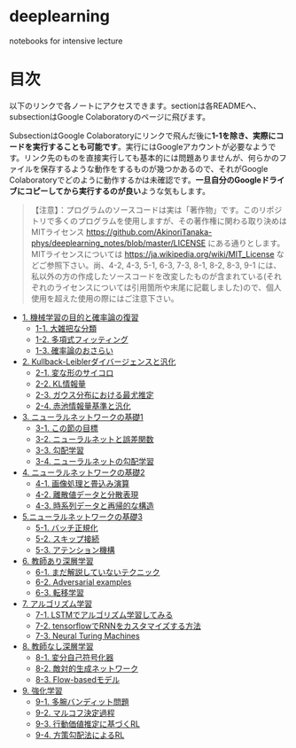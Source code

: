 # deeplearning
notebooks for intensive lecture

# 目次
以下のリンクで各ノートにアクセスできます。sectionは各READMEへ、subsectionはGoogle Colaboratoryのページに飛びます。

SubsectionはGoogle Colaboratoryにリンクで飛んだ後に**1-1を除き、実際にコードを実行することも可能です**。実行にはGoogleアカウントが必要なようです。リンク先のものを直接実行しても基本的には問題ありませんが、何らかのファイルを保存するような動作をするものが幾つかあるので、それがGoogle Colaboratoryでどのように動作するかは未確認です。**一旦自分のGoogleドライブにコピーしてから実行するのが良い**ような気もします。

> 【注意】：プログラムのソースコードは実は「著作物」です。このリポジトリで多くのプログラムを使用しますが、その著作権に関わる取り決めはMITライセンス https://github.com/AkinoriTanaka-phys/deeplearning_notes/blob/master/LICENSE にある通りとします。MITライセンスについては https://ja.wikipedia.org/wiki/MIT_License などご参照下さい。尚、4-2, 4-3, 5-1, 6-3, 7-3, 8-1, 8-2, 8-3, 9-1 には、私以外の方の作成したソースコードを改変したものが含まれている(それぞれのライセンスについては引用箇所や末尾に記載しました)ので、個人使用を超えた使用の際にはご注意下さい。

- [1. 機械学習の目的と確率論の復習](https://github.com/AkinoriTanaka-phys/deeplearning_notes/blob/master/section1/README.md)
    - [1-1. 大雑把な分類](https://colab.research.google.com/github/AkinoriTanaka-phys/deeplearning_notes/blob/master/section1/1-1.ipynb)
    - [1-2. 多項式フィッティング](https://colab.research.google.com/github/AkinoriTanaka-phys/deeplearning_notes/blob/master/section1/1-2.ipynb)
    - [1-3. 確率論のおさらい](https://colab.research.google.com/github/AkinoriTanaka-phys/deeplearning_notes/blob/master/section1/1-3.ipynb)
- [2. Kullback-Leiblerダイバージェンスと汎化](https://github.com/AkinoriTanaka-phys/deeplearning_notes/blob/master/section2/README.md)
    - [2-1. 変な形のサイコロ](https://colab.research.google.com/github/AkinoriTanaka-phys/deeplearning_notes/blob/master/section2/2-1.ipynb)
    - [2-2. KL情報量](https://colab.research.google.com/github/AkinoriTanaka-phys/deeplearning_notes/blob/master/section2/2-2.ipynb)
    - [2-3. ガウス分布における最尤推定](https://colab.research.google.com/github/AkinoriTanaka-phys/deeplearning_notes/blob/master/section2/2-3.ipynb)
    - [2-4. 赤池情報量基準と汎化](https://colab.research.google.com/github/AkinoriTanaka-phys/deeplearning_notes/blob/master/section2/2-4.ipynb)
- [3. ニューラルネットワークの基礎1](https://github.com/AkinoriTanaka-phys/deeplearning_notes/blob/master/section3/README.md)
    - [3-1. この節の目標](https://colab.research.google.com/github/AkinoriTanaka-phys/deeplearning_notes/blob/master/section3/3-1.ipynb)
    - [3-2. ニューラルネットと誤差関数](https://colab.research.google.com/github/AkinoriTanaka-phys/deeplearning_notes/blob/master/section3/3-2.ipynb)
    - [3-3. 勾配学習](https://colab.research.google.com/github/AkinoriTanaka-phys/deeplearning_notes/blob/master/section3/3-3.ipynb)
    - [3-4. ニューラルネットの勾配学習](https://colab.research.google.com/github/AkinoriTanaka-phys/deeplearning_notes/blob/master/section3/3-4.ipynb)
- [4. ニューラルネットワークの基礎2](https://github.com/AkinoriTanaka-phys/deeplearning_notes/blob/master/section4/README.md)
    - [4-1. 画像処理と畳込み演算](https://colab.research.google.com/github/AkinoriTanaka-phys/deeplearning_notes/blob/master/section4/4-1.ipynb)
    - [4-2. 離散値データと分散表現](https://colab.research.google.com/github/AkinoriTanaka-phys/deeplearning_notes/blob/master/section4/4-2.ipynb)
    - [4-3. 時系列データと再帰的な構造](https://colab.research.google.com/github/AkinoriTanaka-phys/deeplearning_notes/blob/master/section4/4-3.ipynb)
- [5.ニューラルネットワークの基礎3](https://github.com/AkinoriTanaka-phys/deeplearning_notes/blob/master/section5/README.md)
    - [5-1. バッチ正規化](https://colab.research.google.com/github/AkinoriTanaka-phys/deeplearning_notes/blob/master/section5/5-1.ipynb)
    - [5-2. スキップ接続](https://colab.research.google.com/github/AkinoriTanaka-phys/deeplearning_notes/blob/master/section5/5-2.ipynb)
    - [5-3. アテンション機構](https://colab.research.google.com/github/AkinoriTanaka-phys/deeplearning_notes/blob/master/section5/5-3.ipynb)
- [6. 教師あり深層学習](https://github.com/AkinoriTanaka-phys/deeplearning_notes/blob/master/section6/README.md)
    - [6-1. まだ解説していないテクニック](https://colab.research.google.com/github/AkinoriTanaka-phys/deeplearning_notes/blob/master/section6/6-1.ipynb)
    - [6-2. Adversarial examples](https://colab.research.google.com/github/AkinoriTanaka-phys/deeplearning_notes/blob/master/section6/6-2.ipynb)
    - [6-3. 転移学習](https://colab.research.google.com/github/AkinoriTanaka-phys/deeplearning_notes/blob/master/section6/6-3.ipynb)
- [7. アルゴリズム学習](https://github.com/AkinoriTanaka-phys/deeplearning_notes/blob/master/section7/README.md)
    - [7-1. LSTMでアルゴリズム学習してみる](https://colab.research.google.com/github/AkinoriTanaka-phys/deeplearning_notes/blob/master/section7/7-1.ipynb)
    - [7-2. tensorflowでRNNをカスタマイズする方法](https://colab.research.google.com/github/AkinoriTanaka-phys/deeplearning_notes/blob/master/section7/7-2.ipynb)
    - [7-3. Neural Turing Machines](https://colab.research.google.com/github/AkinoriTanaka-phys/deeplearning_notes/blob/master/section7/7-3.ipynb)
- [8. 教師なし深層学習](https://github.com/AkinoriTanaka-phys/deeplearning_notes/blob/master/section8/README.md)
    - [8-1. 変分自己符号化器](https://colab.research.google.com/github/AkinoriTanaka-phys/deeplearning_notes/blob/master/section8/8-1.ipynb)
    - [8-2. 敵対的生成ネットワーク](https://colab.research.google.com/github/AkinoriTanaka-phys/deeplearning_notes/blob/master/section8/8-2.ipynb)
    - [8-3. Flow-basedモデル](https://colab.research.google.com/github/AkinoriTanaka-phys/deeplearning_notes/blob/master/section8/8-3.ipynb)
- [9. 強化学習](https://github.com/AkinoriTanaka-phys/deeplearning_notes/blob/master/section9/README.md)
    - [9-1. 多腕バンディット問題](https://colab.research.google.com/github/AkinoriTanaka-phys/deeplearning_notes/blob/master/section9/9-1.ipynb)
    - [9-2. マルコフ決定過程](https://colab.research.google.com/github/AkinoriTanaka-phys/deeplearning_notes/blob/master/section9/9-2.ipynb)
    - [9-3. 行動価値推定に基づくRL](https://colab.research.google.com/github/AkinoriTanaka-phys/deeplearning_notes/blob/master/section9/9-3.ipynb)
    - [9-4. 方策勾配法によるRL](https://colab.research.google.com/github/AkinoriTanaka-phys/deeplearning_notes/blob/master/section9/9-4.ipynb)
